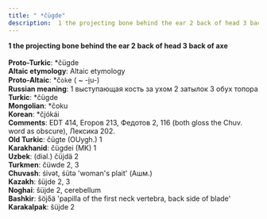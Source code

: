 ```yaml
---
title: " *čügde"
description:  1 the projecting bone behind the ear 2 back of head 3 back of axe
---
```

<strong> 1 the projecting bone behind the ear 2 back of head 3 back of axe</strong><br><br>
<strong>Proto-Turkic</strong>:  *čügde<br>
<strong>Altaic etymology</strong>:  Altaic etymology<br>
<strong> Proto-Altaic</strong>:  *č`òk`e ( ~ -i̯u-)<br>
<strong>Russian meaning</strong>:  1 выступающая кость за ухом 2 затылок 3 обух топора<br>
<strong>Turkic</strong>:  *čügde<br>
<strong>Mongolian</strong>:  *čoku<br>
<strong>Korean</strong>:  *čjókái<br>
<strong>Comments</strong>:  EDT 414, Егоров 213, Федотов 2, 116 (both gloss the Chuv. word as obscure), Лексика 202.<br>
<strong>Old Turkic</strong>:  čügte (OUygh.) 1<br>
<strong>Karakhanid</strong>:  čügdei (MK) 1<br>
<strong>Uzbek</strong>:  (dial.) čüjdä 2<br>
<strong>Turkmen</strong>:  čüwde 2, 3<br>
<strong>Chuvash</strong>:  śivǝt, śütǝ 'woman's plait' (Ашм.)<br>
<strong>Kazakh</strong>:  šüjde 2, 3<br>
<strong>Noghai</strong>:  šüjde 2, cerebellum<br>
<strong>Bashkir</strong>:  šöjδä 'papilla of the first neck vertebra, back side of blade'<br>
<strong>Karakalpak</strong>:  šüjde 2<br>


